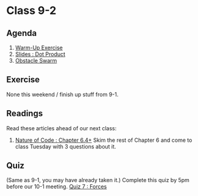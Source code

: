 # Class 9-2

## Agenda

1. [Warm-Up Exercise](https://docs.google.com/document/d/1xBxLmlurynWI-TuPHIV0ssYpI_jPfHpZfBvXSGEuA_8)
1. [Slides : Dot Product](https://docs.google.com/presentation/d/1G9zQyWMLw0J0UXqsfrzNHSzQeS9VmPUc739PCwrI268)
1. [Obstacle Swarm](https://igme-202-17f6.github.io/Syllabus/demo/obstacle/)

## Exercise

None this weekend / finish up stuff from 9-1.

## Readings

Read these articles ahead of our next class:

1. [Nature of Code : Chapter 6.4+](http://natureofcode.com/book/chapter-6-autonomous-agents/) Skim the rest of Chapter 6 and come to class Tuesday with 3 questions about it.

## Quiz

(Same as 9-1, you may have already taken it.) Complete this quiz by 5pm before our 10-1 meeting.
[Quiz 7 : Forces](https://mycourses.rit.edu/d2l/lms/quizzing/quizzing.d2l?ou=663987&qi=761292)